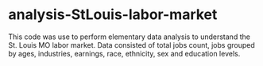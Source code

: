 # analysis-StLouis-labor-market
This code was use to perform elementary data analysis to understand the St. Louis MO labor market. Data consisted of total jobs count, jobs grouped by ages, industries, earnings, race, ethnicity, sex and education levels.
